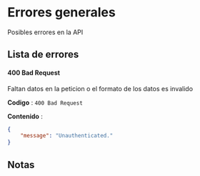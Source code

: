 # Errores generales

Posibles errores en la API

## Lista de errores

#### 400 Bad Request

Faltan datos en la peticion o el formato de los datos es invalido

**Codigo** : `400 Bad Request`

**Contenido** :

```json
{
    "message": "Unauthenticated."
}
```

## Notas
